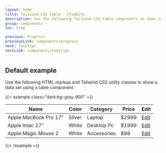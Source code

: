```yaml
---
layout: home
title: Tailwind CSS Table - Flowbite
description: Use the following Tailwind CSS table components to show complex data in an organized layout
group: components
toc: true

previous: Progress
previousLink: components/progress
next: Tooltips
nextLink: components/tooltips
---
```


## Default example

Use the following HTML markup and Tailwind CSS utility classes to show a data set using a table component.

{{< example class="dark:bg-gray-900" >}}
<div class="flex flex-col">
    <div class="overflow-x-auto sm:-mx-6 lg:-mx-8">
        <div class="py-2 inline-block min-w-full sm:px-6 lg:px-8">
            <div class="overflow-hidden sm:rounded-lg shadow-md">
                <table class="min-w-full">
                    <thead class="bg-gray-50 dark:bg-gray-700">
                        <tr>
                            <th scope="col" class="text-xs font-medium text-gray-700 px-6 py-3 text-left uppercase tracking-wider dark:text-gray-400">
                                Name
                            </th>
                            <th scope="col" class="text-xs font-medium text-gray-700 px-6 py-3 text-left uppercase tracking-wider dark:text-gray-400">
                                Color
                            </th>
                            <th scope="col" class="text-xs font-medium text-gray-700 px-6 py-3 text-left uppercase tracking-wider dark:text-gray-400">
                                Category
                            </th>
                            <th scope="col" class="text-xs font-medium text-gray-700 px-6 py-3 text-left uppercase tracking-wider dark:text-gray-400">
                                Price
                            </th>
                            <th scope="col" class="relative px-6 py-3">
                                <span class="sr-only">Edit</span>
                            </th>
                        </tr>
                    </thead>
                    <tbody>
                        <!-- Product 1 -->
                        <tr class="bg-white border-b dark:bg-gray-800 dark:border-gray-700">
                            <td class="px-6 py-4 whitespace-nowrap text-sm font-medium text-gray-900 dark:text-white">
                                Apple MacBook Pro 17"
                            </td>
                            <td class="text-sm text-gray-500 px-6 py-4 whitespace-nowrap dark:text-gray-400">
                                Sliver
                            </td>
                            <td class="text-sm text-gray-500 px-6 py-4 whitespace-nowrap dark:text-gray-400">
                                Laptop
                            </td>
                            <td class="text-sm text-gray-500 px-6 py-4 whitespace-nowrap dark:text-gray-400">
                                $2999
                            </td>
                            <td class="px-6 py-4 whitespace-nowrap text-right text-sm font-medium">
                                <a href="#" class="text-blue-600 hover:text-blue-900 dark:text-blue-500 dark:hover:underline">Edit</a>
                            </td>
                        </tr>
                        <!-- Product 2 -->
                        <tr class="bg-white border-b dark:bg-gray-800 dark:border-gray-700">
                            <td class="px-6 py-4 whitespace-nowrap text-sm font-medium text-gray-900 dark:text-white">
                                Apple Imac 27"
                            </td>
                            <td class="text-sm text-gray-500 px-6 py-4 whitespace-nowrap dark:text-gray-400">
                                White
                            </td>
                            <td class="text-sm text-gray-500 px-6 py-4 whitespace-nowrap dark:text-gray-400">
                                Desktop Pc
                            </td>
                            <td class="text-sm text-gray-500 px-6 py-4 whitespace-nowrap dark:text-gray-400">
                                $1999
                            </td>
                            <td class="px-6 py-4 whitespace-nowrap text-right text-sm font-medium">
                                <a href="#" class="text-blue-600 hover:text-blue-900 dark:text-blue-500 dark:hover:underline">Edit</a>
                            </td>
                        </tr>
                        <!-- Product 2 -->
                        <tr class="bg-white dark:bg-gray-800">
                            <td class="px-6 py-4 whitespace-nowrap text-sm font-medium text-gray-900 dark:text-white">
                                Apple Magic Mouse 2
                            </td>
                            <td class="text-sm text-gray-500 px-6 py-4 whitespace-nowrap dark:text-gray-400">
                                White
                            </td>
                            <td class="text-sm text-gray-500 px-6 py-4 whitespace-nowrap dark:text-gray-400">
                                Accessories
                            </td>
                            <td class="text-sm text-gray-500 px-6 py-4 whitespace-nowrap dark:text-gray-400">
                                $99
                            </td>
                            <td class="px-6 py-4 whitespace-nowrap text-right text-sm font-medium">
                                <a href="#" class="text-blue-600 hover:text-blue-900 dark:text-blue-500 dark:hover:underline">Edit</a>
                            </td>
                        </tr>
                    </tbody>
                </table>
            </div>
        </div>
    </div>
</div>
{{< /example >}}